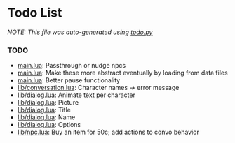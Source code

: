 # Todo List
_NOTE: This file was auto-generated using [todo.py](http://github.com/paulpls/todo)_



### TODO
* [main.lua](main.lua#L90):  Passthrough or nudge npcs
* [main.lua](main.lua#L122): Make these more abstract eventually by loading from data files
* [main.lua](main.lua#L175): Better pause functionality
* [lib/conversation.lua](lib/conversation.lua#L50): Character names -> error message
* [lib/dialog.lua](lib/dialog.lua#L122): Animate text per character
* [lib/dialog.lua](lib/dialog.lua#L131): Picture
* [lib/dialog.lua](lib/dialog.lua#L132): Title
* [lib/dialog.lua](lib/dialog.lua#L133): Name
* [lib/dialog.lua](lib/dialog.lua#L134): Options
* [lib/npc.lua](lib/npc.lua#L42): Buy an item for 50c; add actions to convo behavior



